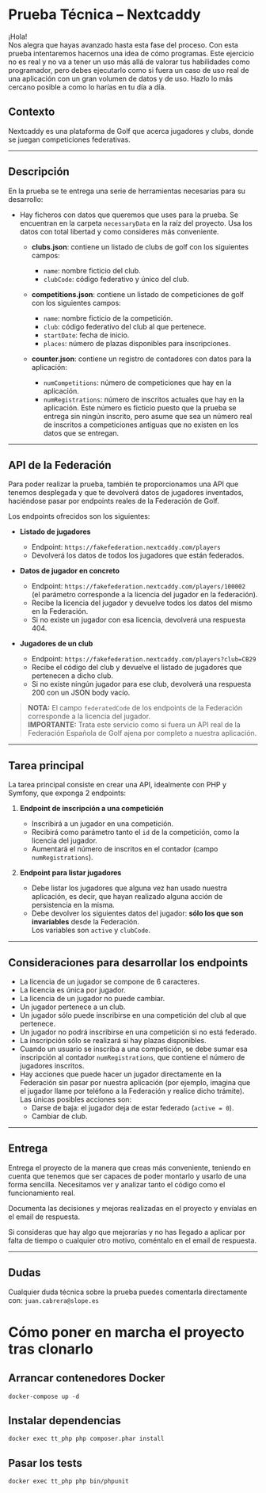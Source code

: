 # Prueba Técnica – Nextcaddy

¡Hola!  
Nos alegra que hayas avanzado hasta esta fase del proceso. Con esta prueba intentaremos hacernos una idea de cómo programas. Este ejercicio no es real y no va a tener un uso más allá de valorar tus habilidades como programador, pero debes ejecutarlo como si fuera un caso de uso real de una aplicación con un gran volumen de datos y de uso. Hazlo lo más cercano posible a como lo harías en tu día a día.

## Contexto

Nextcaddy es una plataforma de Golf que acerca jugadores y clubs, donde se juegan competiciones federativas.

---

## Descripción

En la prueba se te entrega una serie de herramientas necesarias para su desarrollo:

- Hay ficheros con datos que queremos que uses para la prueba. Se encuentran en la carpeta `necessaryData` en la raíz del proyecto. Usa los datos con total libertad y como consideres más conveniente.

    - **clubs.json**: contiene un listado de clubs de golf con los siguientes campos:
        - `name`: nombre ficticio del club.
        - `clubCode`: código federativo y único del club.

    - **competitions.json**: contiene un listado de competiciones de golf con los siguientes campos:
        - `name`: nombre ficticio de la competición.
        - `club`: código federativo del club al que pertenece.
        - `startDate`: fecha de inicio.
        - `places`: número de plazas disponibles para inscripciones.

    - **counter.json**: contiene un registro de contadores con datos para la aplicación:
        - `numCompetitions`: número de competiciones que hay en la aplicación.
        - `numRegistrations`: número de inscritos actuales que hay en la aplicación. Este número es ficticio puesto que la prueba se entrega sin ningún inscrito, pero asume que sea un número real de inscritos a competiciones antiguas que no existen en los datos que se entregan.

---

## API de la Federación

Para poder realizar la prueba, también te proporcionamos una API que tenemos desplegada y que te devolverá datos de jugadores inventados, haciéndose pasar por endpoints reales de la Federación de Golf.

Los endpoints ofrecidos son los siguientes:

- **Listado de jugadores**
    - Endpoint: `https://fakefederation.nextcaddy.com/players`
    - Devolverá los datos de todos los jugadores que están federados.

- **Datos de jugador en concreto**
    - Endpoint: `https://fakefederation.nextcaddy.com/players/100002`  
      (el parámetro corresponde a la licencia del jugador en la federación).
    - Recibe la licencia del jugador y devuelve todos los datos del mismo en la Federación.
    - Si no existe un jugador con esa licencia, devolverá una respuesta 404.

- **Jugadores de un club**
    - Endpoint: `https://fakefederation.nextcaddy.com/players?club=CB29`
    - Recibe el código del club y devuelve el listado de jugadores que pertenecen a dicho club.
    - Si no existe ningún jugador para ese club, devolverá una respuesta 200 con un JSON body vacío.

> **NOTA:** El campo `federatedCode` de los endpoints de la Federación corresponde a la licencia del jugador.  
> **IMPORTANTE:** Trata este servicio como si fuera un API real de la Federación Española de Golf ajena por completo a nuestra aplicación.

---

## Tarea principal

La tarea principal consiste en crear una API, idealmente con PHP y Symfony, que exponga 2 endpoints:

1. **Endpoint de inscripción a una competición**
    - Inscribirá a un jugador en una competición.
    - Recibirá como parámetro tanto el `id` de la competición, como la licencia del jugador.
    - Aumentará el número de inscritos en el contador (campo `numRegistrations`).

2. **Endpoint para listar jugadores**
    - Debe listar los jugadores que alguna vez han usado nuestra aplicación, es decir, que hayan realizado alguna acción de persistencia en la misma.
    - Debe devolver los siguientes datos del jugador: **sólo los que son invariables** desde la Federación.  
      Los variables son `active` y `clubCode`.

---

## Consideraciones para desarrollar los endpoints

- La licencia de un jugador se compone de 6 caracteres.
- La licencia es única por jugador.
- La licencia de un jugador no puede cambiar.
- Un jugador pertenece a un club.
- Un jugador sólo puede inscribirse en una competición del club al que pertenece.
- Un jugador no podrá inscribirse en una competición si no está federado.
- La inscripción sólo se realizará si hay plazas disponibles.
- Cuando un usuario se inscriba a una competición, se debe sumar esa inscripción al contador `numRegistrations`, que contiene el número de jugadores inscritos.
- Hay acciones que puede hacer un jugador directamente en la Federación sin pasar por nuestra aplicación (por ejemplo, imagina que el jugador llame por teléfono a la Federación y realice dicho trámite).  
  Las únicas posibles acciones son:
    - Darse de baja: el jugador deja de estar federado (`active = 0`).
    - Cambiar de club.

---

## Entrega

Entrega el proyecto de la manera que creas más conveniente, teniendo en cuenta que tenemos que ser capaces de poder montarlo y usarlo de una forma sencilla. Necesitamos ver y analizar tanto el código como el funcionamiento real.

Documenta las decisiones y mejoras realizadas en el proyecto y envíalas en el email de respuesta.

Si consideras que hay algo que mejorarías y no has llegado a aplicar por falta de tiempo o cualquier otro motivo, coméntalo en el email de respuesta.

---

## Dudas

Cualquier duda técnica sobre la prueba puedes comentarla directamente con: `juan.cabrera@slope.es`

# Cómo poner en marcha el proyecto tras clonarlo
## Arrancar contenedores Docker
```
docker-compose up -d
```
## Instalar dependencias
```
docker exec tt_php php composer.phar install
```
## Pasar los tests
```
docker exec tt_php php bin/phpunit
```
